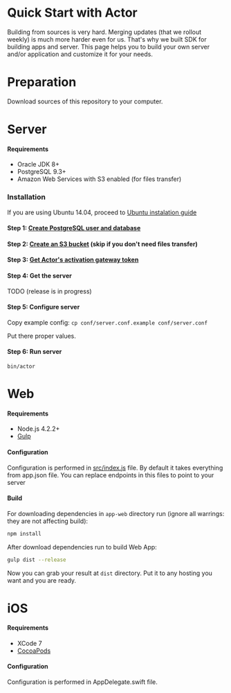 # Quick Start with Actor

Building from sources is very hard. Merging updates (that we rollout weekly) is much more harder even for us. That's why we built SDK for building apps and server. This page helps you to build your own server and/or application and customize it for your needs.

# Preparation

Download sources of this repository to your computer.

# Server

#### Requirements
* Oracle JDK 8+
* PostgreSQL 9.3+
* Amazon Web Services with S3 enabled (for files transfer)

### Installation

If you are using Ubuntu 14.04, proceed to [Ubuntu instalation guide](server/Ubuntu.md)

#### Step 1: [Create PostgreSQL user and database](server/Database.md)

#### Step 2: [Create an S3 bucket](server/AWS.md) (skip if you don't need files transfer)

#### Step 3: [Get Actor's activation gateway token](server/Gateway.md)

#### Step 4: Get the server

TODO (release is in progress)

#### Step 5: Configure server

Copy example config:
`cp conf/server.conf.example conf/server.conf`

Put there proper values.

#### Step 6: Run server

`bin/actor`

# Web

#### Requirements
* Node.js 4.2.2+
* [Gulp](http://gulpjs.com/)

#### Configuration
Configuration is performed in [src/index.js](../app-web/src/index.js) file. By default it takes everything from app.json file.
You can replace endpoints in this files to point to your server

#### Build

For downloading dependencies in ```app-web``` directory run (ignore all warrings: they are not affecting build):

```bash
npm install
```

After download dependencies run to build Web App:
```bash
gulp dist --release
```

Now you can grab your result at ```dist``` directory. Put it to any hosting you want and you are ready.

# iOS

#### Requirements
* XCode 7
* [CocoaPods](https://cocoapods.org)

#### Configuration
Configuration is performed in AppDelegate.swift file.
